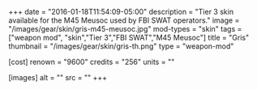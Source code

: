 +++
date = "2016-01-18T11:54:09-05:00"
description = "Tier 3 skin available for the M45 Meusoc used by FBI SWAT operators."
image = "/images/gear/skin/gris-m45-meusoc.jpg"
mod-types = "skin"
tags = ["weapon mod", "skin","Tier 3","FBI SWAT","M45 Meusoc"]
title = "Gris"
thumbnail = "/images/gear/skin/gris-th.png"
type = "weapon-mod"

[cost]
  renown = "9600"
  credits = "256"
  units = ""

[images]
  alt = ""
  src = ""
+++
